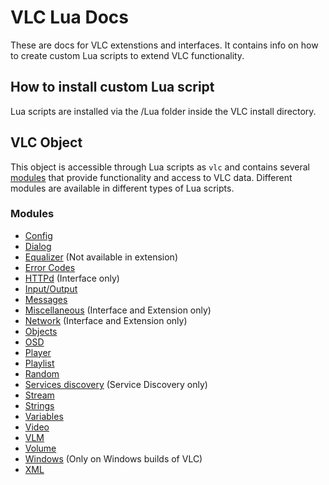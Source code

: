 # VLC Lua Docs
These are docs for VLC extenstions and interfaces. It contains info on how to create custom Lua scripts to extend VLC functionality.

## How to install custom Lua script
Lua scripts are installed via the /Lua folder inside the VLC install directory.

## VLC Object
This object is accessible through Lua scripts as `vlc` and contains several [modules](https://verghost.com/vlc-lua-docs/modules) that provide functionality and access to VLC data. Different modules are available in different types of Lua scripts.
### Modules
* [Config](https://verghost.com/vlc-lua-docs/modules/config)
* [Dialog](https://verghost.com/vlc-lua-docs/modules/dialog)
* [Equalizer](https://verghost.com/vlc-lua-docs/modules/equalizer) (Not available in extension)
* [Error Codes](https://verghost.com/vlc-lua-docs/modules/errno)
* [HTTPd](https://verghost.com/vlc-lua-docs/modules/httpd) (Interface only)
* [Input/Output](https://verghost.com/vlc-lua-docs/modules/io)
* [Messages](https://verghost.com/vlc-lua-docs/modules/msg)
* [Miscellaneous](https://verghost.com/vlc-lua-docs/modules/misc) (Interface and Extension only)
* [Network](https://verghost.com/vlc-lua-docs/modules/net) (Interface and Extension only)
* [Objects](https://verghost.com/vlc-lua-docs/modules/object)
* [OSD](https://verghost.com/vlc-lua-docs/modules/osd)
* [Player](https://verghost.com/vlc-lua-docs/modules/player)
* [Playlist](https://verghost.com/vlc-lua-docs/modules/playlist)
* [Random](https://verghost.com/vlc-lua-docs/modules/rand)
* [Services discovery](https://verghost.com/vlc-lua-docs/modules/sd) (Service Discovery only)
* [Stream](https://verghost.com/vlc-lua-docs/modules/stream)
* [Strings](https://verghost.com/vlc-lua-docs/modules/strings)
* [Variables](https://verghost.com/vlc-lua-docs/modules/var)
* [Video](https://verghost.com/vlc-lua-docs/modules/video)
* [VLM](https://verghost.com/vlc-lua-docs/modules/vlm)
* [Volume](https://verghost.com/vlc-lua-docs/modules/volume)
* [Windows](https://verghost.com/vlc-lua-docs/modules/win) (Only on Windows builds of VLC)
* [XML](https://verghost.com/vlc-lua-docs/modules/xml)

